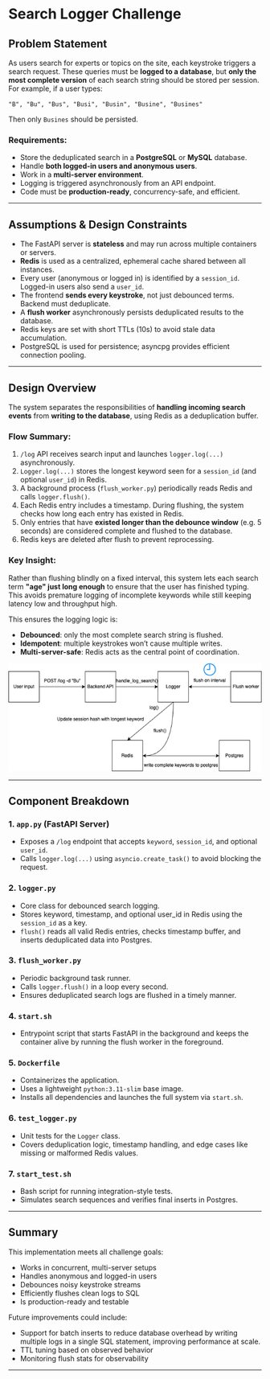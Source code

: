 # Search Logger Challenge

## Problem Statement

As users search for experts or topics on the site, each keystroke triggers a search request. These queries must be **logged to a database**, but **only the most complete version** of each search string should be stored per session. For example, if a user types:

```
"B", "Bu", "Bus", "Busi", "Busin", "Busine", "Busines"
```

Then only `Busines` should be persisted.

### Requirements:

* Store the deduplicated search in a **PostgreSQL** or **MySQL** database.
* Handle **both logged-in users and anonymous users**.
* Work in a **multi-server environment**.
* Logging is triggered asynchronously from an API endpoint.
* Code must be **production-ready**, concurrency-safe, and efficient.

---

## Assumptions & Design Constraints

* The FastAPI server is **stateless** and may run across multiple containers or servers.
* **Redis** is used as a centralized, ephemeral cache shared between all instances.
* Every user (anonymous or logged in) is identified by a `session_id`. Logged-in users also send a `user_id`.
* The frontend **sends every keystroke**, not just debounced terms. Backend must deduplicate.
* A **flush worker** asynchronously persists deduplicated results to the database.
* Redis keys are set with short TTLs (10s) to avoid stale data accumulation.
* PostgreSQL is used for persistence; asyncpg provides efficient connection pooling.

---

## Design Overview

The system separates the responsibilities of **handling incoming search events** from **writing to the database**, using Redis as a deduplication buffer.

### Flow Summary:

1. `/log` API receives search input and launches `logger.log(...)` asynchronously.
2. `Logger.log(...)` stores the longest keyword seen for a `session_id` (and optional `user_id`) in Redis.
3. A background process (`flush_worker.py`) periodically reads Redis and calls `logger.flush()`.
4. Each Redis entry includes a timestamp. During flushing, the system checks how long each entry has existed in Redis.
5. Only entries that have **existed longer than the debounce window** (e.g. 5 seconds) are considered complete and flushed to the database.
6. Redis keys are deleted after flush to prevent reprocessing.

### Key Insight:

Rather than flushing blindly on a fixed interval, this system lets each search term **"age" just long enough** to ensure that the user has finished typing. This avoids premature logging of incomplete keywords while still keeping latency low and throughput high.

This ensures the logging logic is:

* **Debounced**: only the most complete search string is flushed.
* **Idempotent**: multiple keystrokes won’t cause multiple writes.
* **Multi-server-safe**: Redis acts as the central point of coordination.

![Architecture Diagram](./log_search.png)

---

## Component Breakdown

### 1. `app.py` (FastAPI Server)

* Exposes a `/log` endpoint that accepts `keyword`, `session_id`, and optional `user_id`.
* Calls `logger.log(...)` using `asyncio.create_task()` to avoid blocking the request.

### 2. `logger.py`

* Core class for debounced search logging.
* Stores keyword, timestamp, and optional user\_id in Redis using the `session_id` as a key.
* `flush()` reads all valid Redis entries, checks timestamp buffer, and inserts deduplicated data into Postgres.

### 3. `flush_worker.py`

* Periodic background task runner.
* Calls `logger.flush()` in a loop every second.
* Ensures deduplicated search logs are flushed in a timely manner.

### 4. `start.sh`

* Entrypoint script that starts FastAPI in the background and keeps the container alive by running the flush worker in the foreground.

### 5. `Dockerfile`

* Containerizes the application.
* Uses a lightweight `python:3.11-slim` base image.
* Installs all dependencies and launches the full system via `start.sh`.

### 6. `test_logger.py`

* Unit tests for the `Logger` class.
* Covers deduplication logic, timestamp handling, and edge cases like missing or malformed Redis values.

### 7. `start_test.sh`

* Bash script for running integration-style tests.
* Simulates search sequences and verifies final inserts in Postgres.

---

## Summary

This implementation meets all challenge goals:

* Works in concurrent, multi-server setups
* Handles anonymous and logged-in users
* Debounces noisy keystroke streams
* Efficiently flushes clean logs to SQL
* Is production-ready and testable

Future improvements could include:

* Support for batch inserts to reduce database overhead by writing multiple logs in a single SQL statement, improving performance at scale.
* TTL tuning based on observed behavior
* Monitoring flush stats for observability

---
